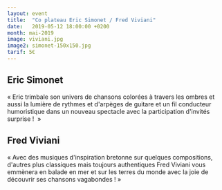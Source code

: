 ```yaml
---
layout: event
title:  "Co plateau Eric Simonet / Fred Viviani"
date:   2019-05-12 18:00:00 +0200
month: mai-2019
image: viviani.jpg
image2: simonet-150x150.jpg
tarif: 5€
---
```


## Eric Simonet

« Eric trimbale son univers de chansons colorées à travers les ombres et aussi la lumière de rythmes et d'arpèges de guitare et un fil conducteur humoristique dans un nouveau spectacle avec la participation d'invités surprise !  » 



## Fred Viviani

« Avec des musiques d'inspiration bretonne sur quelques compositions, d'autres plus classiques mais toujours authentiques Fred Viviani vous emmènera en balade en mer et sur les terres du monde avec la joie de découvrir ses chansons vagabondes ! » 

